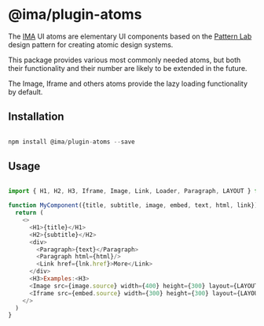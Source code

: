 # @ima/plugin-atoms

The [IMA](https://imajs.io) UI atoms are elementary UI components based on
the [Pattern Lab](http://patternlab.io/) design pattern for creating atomic design
systems.

This package provides various most commonly needed atoms, but both their functionality and
their number are likely to be extended in the future.

The Image, Iframe and others atoms provide the lazy loading functionality by default.

## Installation

```javascript

npm install @ima/plugin-atoms --save

```

## Usage

```javascript

import { H1, H2, H3, Iframe, Image, Link, Loader, Paragraph, LAYOUT } from '@ima/plugin-atoms';

function MyComponent({title, subtitle, image, embed, text, html, link}) {
  return (
    <>
      <H1>{title}</H1>
      <H2>{subtitle}</H2>
      <div>
        <Paragraph>{text}</Paragraph>
        <Paragraph html={html}/>
        <Link href={lnk.href}>More</Link>
      </div>
      <H3>Examples:<H3>
      <Image src={image.source} width={400} height={300} layout={LAYOUT.RESPONSIVE}/>
      <Iframe src={embed.source} width={300} height={300} layout={LAYOUT.RESPONSIVE}/>
    </>
  )
}
```